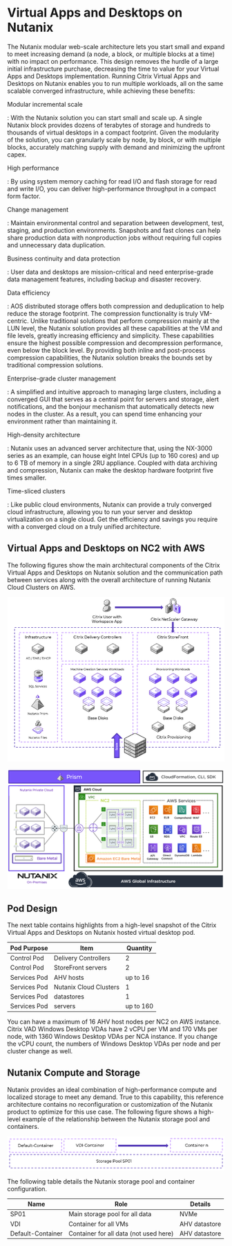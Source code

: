 # Virtual Apps and Desktops on Nutanix

The Nutanix modular web-scale architecture lets you start small and expand to meet increasing demand (a node, a block, or multiple blocks at a time) with no impact on performance. This design removes the hurdle of a large initial infrastructure purchase, decreasing the time to value for your Virtual Apps and Desktops implementation. Running Citrix Virtual Apps and Desktops on Nutanix enables you to run multiple workloads, all on the same scalable converged infrastructure, while achieving these benefits:

Modular incremental scale

: With the Nutanix solution you can start small and scale up. A single Nutanix block provides dozens of terabytes of storage and hundreds to thousands of virtual desktops in a compact footprint. Given the modularity of the solution, you can granularly scale by node, by block, or with multiple blocks, accurately matching supply with demand and minimizing the upfront capex.

High performance

: By using system memory caching for read I/O and flash storage for read and write I/O, you can deliver high-performance throughput in a compact form factor. 

Change management

: Maintain environmental control and separation between development, test, staging, and production environments. Snapshots and fast clones can help share production data with nonproduction jobs without requiring full copies and unnecessary data duplication.

Business continuity and data protection

: User data and desktops are mission-critical and need enterprise-grade data management features, including backup and disaster recovery. 

Data efficiency

: AOS distributed storage offers both compression and deduplication to help reduce the storage footprint. The compression functionality is truly VM-centric. Unlike traditional solutions that perform compression mainly at the LUN level, the Nutanix solution provides all these capabilities at the VM and file levels, greatly increasing efficiency and simplicity. These capabilities ensure the highest possible compression and decompression performance, even below the block level. By providing both inline and post-process compression capabilities, the Nutanix solution breaks the bounds set by traditional compression solutions.

Enterprise-grade cluster management

: A simplified and intuitive approach to managing large clusters, including a converged GUI that serves as a central point for servers and storage, alert notifications, and the bonjour mechanism that automatically detects new nodes in the cluster. As a result, you can spend time enhancing your environment rather than maintaining it.

High-density architecture

: Nutanix uses an advanced server architecture that, using the NX-3000 series as an example, can house eight Intel CPUs (up to 160 cores) and up to 6 TB of memory in a single 2RU appliance. Coupled with data archiving and compression, Nutanix can make the desktop hardware footprint five times smaller.

Time-sliced clusters

: Like public cloud environments, Nutanix can provide a truly converged cloud infrastructure, allowing you to run your server and desktop virtualization on a single cloud. Get the efficiency and savings you require with a converged cloud on a truly unified architecture.

## Virtual Apps and Desktops on NC2 with AWS
The following figures show the main architectural components of the Citrix Virtual Apps and Desktops on Nutanix solution and the communication path between services along with the overall architecture of running Nutanix Cloud Clusters on AWS. 
 
![Overview of CVAD](../images/RA-2139_Citrix_Virtual_Apps_and_Desktops_Windows_Desktops_on_NC2_AWS_image02.png "Overview of CVAD")

![Overview of NC2 on AWS](../images/RA-2139_Citrix_Virtual_Apps_and_Desktops_Windows_Desktops_on_NC2_AWS_image03.png "Overview of NC2 on AWS")

## Pod Design
The next table contains highlights from a high-level snapshot of the Citrix Virtual Apps and Desktops on Nutanix hosted virtual desktop pod.

| Pod Purpose | Item | Quantity |
| --- | --- | --- |
| Control Pod | Delivery Controllers | 2 |
| Control Pod | StoreFront servers | 2 |
| Services Pod | AHV hosts | up to 16 |
| Services Pod | Nutanix Cloud Clusters | 1 |
| Services Pod | datastores | 1 |
| Services Pod | servers | up to 160 |

You can have a maximum of 16 AHV host nodes per NC2 on AWS instance. Citrix VAD Windows Desktop VDAs have 2 vCPU per VM and 170 VMs per node, with 1360 Windows Desktop VDAs per NCA instance. If you change the vCPU count, the numbers of Windows Desktop VDAs per node and per cluster change as well.

## Nutanix Compute and Storage

Nutanix provides an ideal combination of high-performance compute and localized storage to meet any demand. True to this capability, this reference architecture contains no reconfiguration or customization of the Nutanix product to optimize for this use case. The following figure shows a high-level example of the relationship between the Nutanix storage pool and containers.
 
![Overview of Storage](../images/RA-2139_Citrix_Virtual_Apps_and_Desktops_Windows_Desktops_on_NC2_AWS_image04.png "Overview of Storage")

The following table details the Nutanix storage pool and container configuration.

| Name | Role | Details |
| --- | --- | --- |
| SP01 | Main storage pool for all data | NVMe |
| VDI | Container for all VMs | AHV datastore |
| Default-Container | Container for all data (not used here) | AHV datastore |
